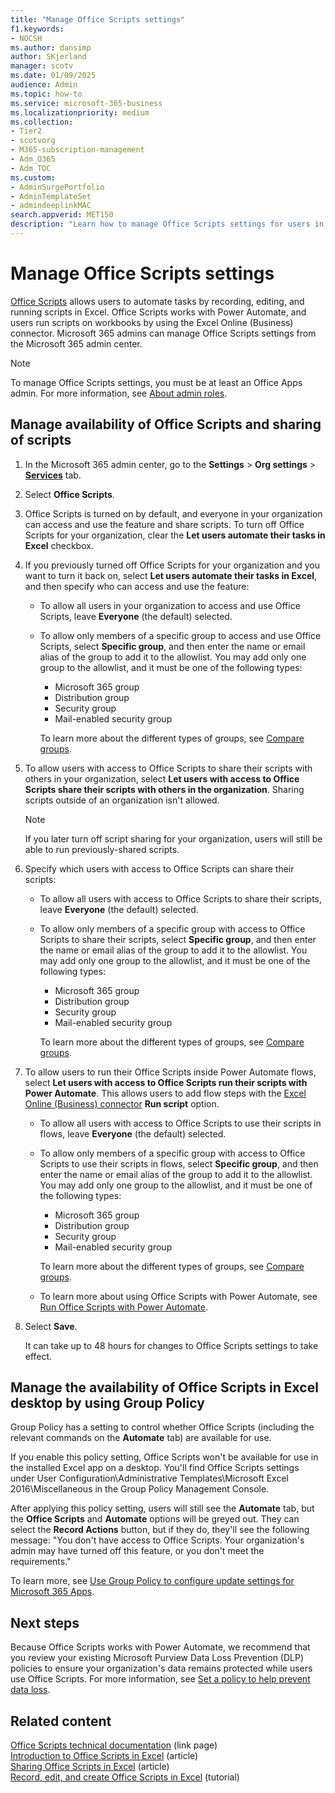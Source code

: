 ```yaml
---
title: "Manage Office Scripts settings"
f1.keywords:
- NOCSH
ms.author: dansimp
author: SKjerland
manager: scotv
ms.date: 01/09/2025
audience: Admin
ms.topic: how-to
ms.service: microsoft-365-business
ms.localizationpriority: medium
ms.collection:
- Tier2
- scotvorg
- M365-subscription-management
- Adm_O365
- Adm_TOC
ms.custom:
- AdminSurgePortfolio
- AdminTemplateSet
- admindeeplinkMAC
search.appverid: MET150
description: "Learn how to manage Office Scripts settings for users in your organization."
---
```


# Manage Office Scripts settings

[Office Scripts](/office/dev/scripts) allows users to automate tasks by recording, editing, and running scripts in Excel. Office Scripts works with Power Automate, and users run scripts on workbooks by using the Excel Online (Business) connector. Microsoft 365 admins can manage Office Scripts settings from the Microsoft 365 admin center.

> [!NOTE]
> To manage Office Scripts settings, you must be at least an Office Apps admin. For more information, see [About admin roles](../add-users/about-admin-roles.md).

## Manage availability of Office Scripts and sharing of scripts

1. In the Microsoft 365 admin center, go to the **Settings** \> **Org settings** \> **[Services](https://go.microsoft.com/fwlink/p/?linkid=2053743)** tab.

2. Select **Office Scripts**.

3. Office Scripts is turned on by default, and everyone in your organization can access and use the feature and share scripts. To turn off Office Scripts for your organization, clear the **Let users automate their tasks in Excel** checkbox.

4. If you previously turned off Office Scripts for your organization and you want to turn it back on, select **Let users automate their tasks in Excel**, and then specify who can access and use the feature:

    - To allow all users in your organization to access and use Office Scripts, leave **Everyone** (the default) selected.

    - To allow only members of a specific group to access and use Office Scripts, select **Specific group**, and then enter the name or email alias of the group to add it to the allowlist. You may add only one group to the allowlist, and it must be one of the following types:
        - Microsoft 365 group
        - Distribution group
        - Security group
        - Mail-enabled security group

        To learn more about the different types of groups, see [Compare groups](../create-groups/compare-groups.md).

5. To allow users with access to Office Scripts to share their scripts with others in your organization, select **Let users with access to Office Scripts share their scripts with others in the organization**. Sharing scripts outside of an organization isn't allowed.

    > [!NOTE]
    > If you later turn off script sharing for your organization, users will still be able to run previously-shared scripts.

6. Specify which users with access to Office Scripts can share their scripts:

    - To allow all users with access to Office Scripts to share their scripts, leave **Everyone** (the default) selected.

    - To allow only members of a specific group with access to Office Scripts to share their scripts, select **Specific group**, and then enter the name or email alias of the group to add it to the allowlist. You may add only one group to the allowlist, and it must be one of the following types:
        - Microsoft 365 group
        - Distribution group
        - Security group
        - Mail-enabled security group

        To learn more about the different types of groups, see [Compare groups](../create-groups/compare-groups.md).

7. To allow users to run their Office Scripts inside Power Automate flows, select **Let users with access to Office Scripts run their scripts with Power Automate**. This allows users to add flow steps with the [Excel Online (Business) connector](/connectors/excelonlinebusiness) **Run script** option.

    - To allow all users with access to Office Scripts to use their scripts in flows, leave **Everyone** (the default) selected.

    - To allow only members of a specific group with access to Office Scripts to use their scripts in flows, select **Specific group**, and then enter the name or email alias of the group to add it to the allowlist. You may add only one group to the allowlist, and it must be one of the following types:
        - Microsoft 365 group
        - Distribution group
        - Security group
        - Mail-enabled security group

        To learn more about the different types of groups, see [Compare groups](../create-groups/compare-groups.md).

    - To learn more about using Office Scripts with Power Automate, see [Run Office Scripts with Power Automate](/office/dev/scripts/develop/power-automate-integration).

8. Select **Save**.

    It can take up to 48 hours for changes to Office Scripts settings to take effect.

## Manage the availability of Office Scripts in Excel desktop by using Group Policy

Group Policy has a setting to control whether Office Scripts (including the relevant commands on the **Automate** tab) are available for use.

If you enable this policy setting, Office Scripts won't be available for use in the installed Excel app on a desktop. You'll find Office Scripts settings under User Configuration\Administrative Templates\Microsoft Excel 2016\Miscellaneous in the Group Policy Management Console.  

After applying this policy setting, users will still see the **Automate** tab, but the **Office Scripts** and **Automate** options will be greyed out. They can select the **Record Actions** button, but if they do, they'll see the following message: "You don't have access to Office Scripts. Your organization's admin may have turned off this feature, or you don't meet the requirements."

To learn more, see [Use Group Policy to configure update settings for Microsoft 365 Apps](/deployoffice/configure-update-settings-microsoft-365-apps#use-group-policy-to-configure-update-settings-for-microsoft-365-apps).

## Next steps

Because Office Scripts works with Power Automate, we recommend that you review your existing Microsoft Purview Data Loss Prevention (DLP) policies to ensure your organization's data remains protected while users use Office Scripts. For more information, see [Set a policy to help prevent data loss](/power-automate/prevent-data-loss).

## Related content

[Office Scripts technical documentation](/office/dev/scripts/) (link page)\
[Introduction to Office Scripts in Excel](https://support.microsoft.com/office/9fbe283d-adb8-4f13-a75b-a81c6baf163a) (article)\
[Sharing Office Scripts in Excel](https://support.microsoft.com/office/226eddbc-3a44-4540-acfe-fccda3d1122b) (article)\
[Record, edit, and create Office Scripts in Excel](/office/dev/scripts/tutorials/excel-tutorial) (tutorial)
